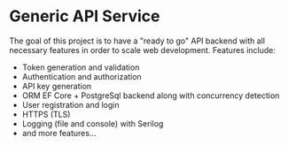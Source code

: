 # Generic API Service
The goal of this project is to have a "ready to go" API backend with all necessary features in order to scale web development. Features include:
- Token generation and validation 
- Authentication and authorization
- API key generation
- ORM EF Core + PostgreSql backend along with concurrency detection
- User registration and login
- HTTPS (TLS)
- Logging (file and console) with Serilog
- and more features...
